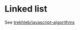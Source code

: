# Linked list

See [trekhleb/javascript-algorithms](https://github.com/trekhleb/javascript-algorithms/blob/master/src/data-structures/linked-list/README.md)
